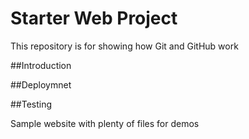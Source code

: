 # Starter Web Project

This repository is for showing how Git and GitHub work

##Introduction

##Deploymnet

##Testing

Sample website with plenty of files for demos